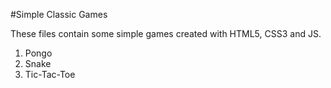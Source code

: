 #Simple Classic Games

These files contain some simple games created with HTML5, CSS3 and JS.

1. Pongo
2. Snake
3. Tic-Tac-Toe

